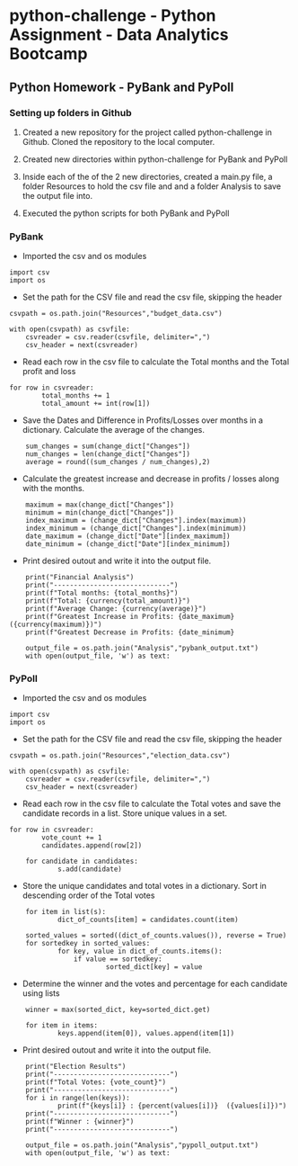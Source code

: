 # python-challenge - Python Assignment - Data Analytics Bootcamp

## Python Homework - PyBank and PyPoll

### Setting up folders in Github

1. Created a new repository for the project called python-challenge in Github. Cloned the repository to the local computer.

2. Created new directories within python-challenge for PyBank and PyPoll

3. Inside each of the of the 2 new directories, created a main.py file, a folder Resources to hold the csv file and and a folder Analysis to save the output file into.

4. Executed the python scripts for both PyBank and PyPoll

### PyBank

   * Imported the csv and os modules
```
import csv
import os
```
   * Set the path for the CSV file and read the csv file, skipping the header
```
csvpath = os.path.join("Resources","budget_data.csv")
```
```
with open(csvpath) as csvfile:
	csvreader = csv.reader(csvfile, delimiter=",")
	csv_header = next(csvreader)
```

* Read each row in the csv file to calculate the Total months and the Total profit and loss
```
for row in csvreader:                
		total_months += 1
		total_amount += int(row[1])  
```
  * Save the Dates and Difference in Profits/Losses over months in a dictionary. Calculate the average of the changes.
```
	sum_changes = sum(change_dict["Changes"])   
	num_changes = len(change_dict["Changes"])
	average = round((sum_changes / num_changes),2)
```
 * Calculate the greatest increase and decrease in profits / losses along with the months.
```
	maximum = max(change_dict["Changes"])
	minimum = min(change_dict["Changes"])
	index_maximum = (change_dict["Changes"].index(maximum))
	index_minimum = (change_dict["Changes"].index(minimum))
	date_maximum = (change_dict["Date"][index_maximum])
	date_minimum = (change_dict["Date"][index_minimum])
```
* Print desired outout and write it into the output file.
```
	print("Financial Analysis")
	print("-----------------------------")
	print(f"Total months: {total_months}")
	print(f"Total: {currency(total_amount)}")        
	print(f"Average Change: {currency(average)}")    
	print(f"Greatest Increase in Profits: {date_maximum} ({currency(maximum)})")   
	print(f"Greatest Decrease in Profits: {date_minimum}

	output_file = os.path.join("Analysis","pybank_output.txt")
	with open(output_file, 'w') as text:
```

### PyPoll

* Imported the csv and os modules
```
import csv
import os
```
   * Set the path for the CSV file and read the csv file, skipping the header
```
csvpath = os.path.join("Resources","election_data.csv")
```
```
with open(csvpath) as csvfile:
    csvreader = csv.reader(csvfile, delimiter=",")
    csv_header = next(csvreader)
```

* Read each row in the csv file to calculate the Total votes and save the candidate records in a list. Store unique values in a set.
```
for row in csvreader:
        vote_count += 1
        candidates.append(row[2])
```
```
	for candidate in candidates:       
    		s.add(candidate)
```
  * Store the unique candidates and total votes in a dictionary. Sort in descending order of the Total votes
```
	for item in list(s):
    		dict_of_counts[item] = candidates.count(item)
```
```
	sorted_values = sorted((dict_of_counts.values()), reverse = True)
	for sortedkey in sorted_values:
    		for key, value in dict_of_counts.items():
        		if value == sortedkey:
            			sorted_dict[key] = value
```
 * Determine the winner and the votes and percentage for each candidate using lists
```
	winner = max(sorted_dict, key=sorted_dict.get)
```
```
	for item in items:
    		keys.append(item[0]), values.append(item[1])

```
* Print desired outout and write it into the output file.
```
	print("Election Results")
	print("-----------------------------")
	print(f"Total Votes: {vote_count}")
	print("-----------------------------")
	for i in range(len(keys)):
    		print(f"{keys[i]} : {percent(values[i])}  ({values[i]})")
	print("-----------------------------")
	print(f"Winner : {winner}")
	print("-----------------------------")

	output_file = os.path.join("Analysis","pypoll_output.txt")
	with open(output_file, 'w') as text:
```